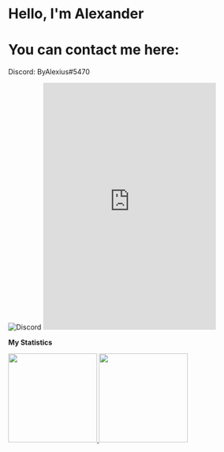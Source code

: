 # Hello, I'm Alexander


# You can contact me here:

Discord: ByAlexius#5470

<img alt="Discord" src="https://img.shields.io/discord/973220250868924436?style=for-the-badge">

<iframe src="https://discord.com/widget?id=973220250868924436&theme=dark" width="350" height="500" allowtransparency="true" frameborder="0" sandbox="allow-popups allow-popups-to-escape-sandbox allow-same-origin allow-scripts"></iframe>


  <!-- GitHub stats -->  
  <b> My Statistics</b>
  <p>
    <!-- GitHub stats -->  
<a href="https://github.com/ByAlexius">
  <img height="180em" src="https://github-readme-stats-eight-theta.vercel.app/api?username=ByAlexius&show_icons=true&theme=vue-dark&include_all_commits=true&count_private=true" /> 
  
  <!-- Most Used Languages -->  
  <a href="https://github.com/ByAlexius">
<img height="180em" src="https://github-readme-stats-eight-theta.vercel.app/api/top-langs/?username=ByAlexius&show_icons=true&hide_border=true&layout=compact&langs_count=8"/>  
  </p>


